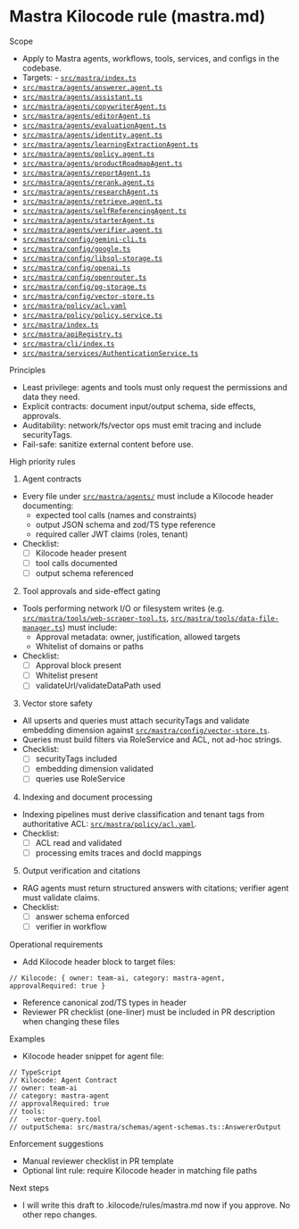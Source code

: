 # Mastra Kilocode rule (mastra.md)

Scope

- Apply to Mastra agents, workflows, tools, services, and configs in the codebase.
- Targets: - [`src/mastra/index.ts`](src/mastra/index.ts:1)
- [`src/mastra/agents/answerer.agent.ts`](src/mastra/agents/answerer.agent.ts:1)
- [`src/mastra/agents/assistant.ts`](src/mastra/agents/assistant.ts:1)
- [`src/mastra/agents/copywriterAgent.ts`](src/mastra/agents/copywriterAgent.ts:1)
- [`src/mastra/agents/editorAgent.ts`](src/mastra/agents/editorAgent.ts:1)
- [`src/mastra/agents/evaluationAgent.ts`](src/mastra/agents/evaluationAgent.ts:1)
- [`src/mastra/agents/identity.agent.ts`](src/mastra/agents/identity.agent.ts:1)
- [`src/mastra/agents/learningExtractionAgent.ts`](src/mastra/agents/learningExtractionAgent.ts:1)
- [`src/mastra/agents/policy.agent.ts`](src/mastra/agents/policy.agent.ts:1)
- [`src/mastra/agents/productRoadmapAgent.ts`](src/mastra/agents/productRoadmapAgent.ts:1)
- [`src/mastra/agents/reportAgent.ts`](src/mastra/agents/reportAgent.ts:1)
- [`src/mastra/agents/rerank.agent.ts`](src/mastra/agents/rerank.agent.ts:1)
- [`src/mastra/agents/researchAgent.ts`](src/mastra/agents/researchAgent.ts:1)
- [`src/mastra/agents/retrieve.agent.ts`](src/mastra/agents/retrieve.agent.ts:1)
- [`src/mastra/agents/selfReferencingAgent.ts`](src/mastra/agents/selfReferencingAgent.ts:1)
- [`src/mastra/agents/starterAgent.ts`](src/mastra/agents/starterAgent.ts:1)
- [`src/mastra/agents/verifier.agent.ts`](src/mastra/agents/verifier.agent.ts:1)
- [`src/mastra/config/gemini-cli.ts`](src/mastra/config/gemini-cli.ts:1)
- [`src/mastra/config/google.ts`](src/mastra/config/google.ts:1)
- [`src/mastra/config/libsql-storage.ts`](src/mastra/config/libsql-storage.ts:1)
- [`src/mastra/config/openai.ts`](src/mastra/config/openai.ts:1)
- [`src/mastra/config/openrouter.ts`](src/mastra/config/openrouter.ts:1)
- [`src/mastra/config/pg-storage.ts`](src/mastra/config/pg-storage.ts:1)
- [`src/mastra/config/vector-store.ts`](src/mastra/config/vector-store.ts:1)
- [`src/mastra/policy/acl.yaml`](src/mastra/policy/acl.yaml:1)
- [`src/mastra/policy/policy.service.ts`](src/mastra/policy/policy.service.ts:1)
- [`src/mastra/index.ts`](src/mastra/index.ts:1)
- [`src/mastra/apiRegistry.ts`](src/mastra/apiRegistry.ts:1)
- [`src/mastra/cli/index.ts`](src/mastra/cli/index.ts:1)
- [`src/mastra/services/AuthenticationService.ts`](src/mastra/services/AuthenticationService.ts:1)

Principles

- Least privilege: agents and tools must only request the permissions and data they need.
- Explicit contracts: document input/output schema, side effects, approvals.
- Auditability: network/fs/vector ops must emit tracing and include securityTags.
- Fail-safe: sanitize external content before use.

High priority rules

1. Agent contracts

- Every file under [`src/mastra/agents/`](src/mastra/agents/assistant.ts:1) must include a Kilocode header documenting:
    - expected tool calls (names and constraints)
    - output JSON schema and zod/TS type reference
    - required caller JWT claims (roles, tenant)
- Checklist:
    - [ ] Kilocode header present
    - [ ] tool calls documented
    - [ ] output schema referenced

2. Tool approvals and side-effect gating

- Tools performing network I/O or filesystem writes (e.g. [`src/mastra/tools/web-scraper-tool.ts`](src/mastra/tools/web-scraper-tool.ts:1), [`src/mastra/tools/data-file-manager.ts`](src/mastra/tools/data-file-manager.ts:1)) must include:
    - Approval metadata: owner, justification, allowed targets
    - Whitelist of domains or paths
- Checklist:
    - [ ] Approval block present
    - [ ] Whitelist present
    - [ ] validateUrl/validateDataPath used

3. Vector store safety

- All upserts and queries must attach securityTags and validate embedding dimension against [`src/mastra/config/vector-store.ts`](src/mastra/config/vector-store.ts:1).
- Queries must build filters via RoleService and ACL, not ad-hoc strings.
- Checklist:
    - [ ] securityTags included
    - [ ] embedding dimension validated
    - [ ] queries use RoleService

4. Indexing and document processing

- Indexing pipelines must derive classification and tenant tags from authoritative ACL: [`src/mastra/policy/acl.yaml`](src/mastra/policy/acl.yaml:1).
- Checklist:
    - [ ] ACL read and validated
    - [ ] processing emits traces and docId mappings

5. Output verification and citations

- RAG agents must return structured answers with citations; verifier agent must validate claims.
- Checklist:
    - [ ] answer schema enforced
    - [ ] verifier in workflow

Operational requirements

- Add Kilocode header block to target files:

```
// Kilocode: { owner: team-ai, category: mastra-agent, approvalRequired: true }
```

- Reference canonical zod/TS types in header
- Reviewer PR checklist (one-liner) must be included in PR description when changing these files

Examples

- Kilocode header snippet for agent file:

```
// TypeScript
// Kilocode: Agent Contract
// owner: team-ai
// category: mastra-agent
// approvalRequired: true
// tools:
//  - vector-query.tool
// outputSchema: src/mastra/schemas/agent-schemas.ts::AnswererOutput
```

Enforcement suggestions

- Manual reviewer checklist in PR template
- Optional lint rule: require Kilocode header in matching file paths

Next steps

- I will write this draft to .kilocode/rules/mastra.md now if you approve. No other repo changes.
